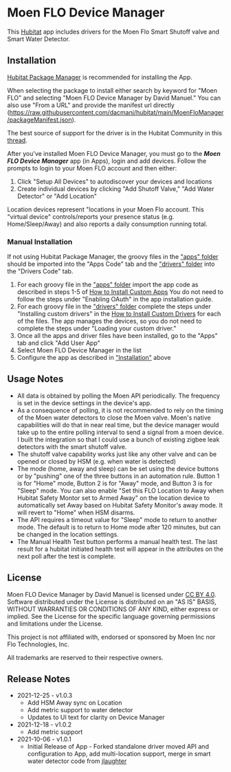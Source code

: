 # Moen FLO Device Manager
This [Hubitat](https://hubitat.com/) app includes drivers for the Moen Flo Smart Shutoff valve and Smart Water Detector.

## Installation
[Hubitat Package Manager](https://github.com/dcmeglio/hubitat-packagemanager) is recommended for installing the App.

When selecting the package to install either search by keyword for "Moen FLO" and selecting "Moen FLO Device Manager by David Manuel." You can also use "From a URL" and provide the manifest url directly (https://raw.githubusercontent.com/dacmanj/hubitat/main/MoenFloManager/packageManifest.json).

The best source of support for the driver is in the Hubitat Community in this [thread](https://community.hubitat.com/t/moen-flo-virtual-device/9677).

After you've installed Moen FLO Device Manager, you must go to the ***Moen FLO Device Manager*** app (in Apps), login and add devices. Follow the prompts to login to your Moen FLO account and then either:

1. Click "Setup All Devices" to autodiscover your devices and locations
2. Create individual devices by clicking "Add Shutoff Valve," "Add Water Detector" or "Add Location"

Location devices represent "locations in your Moen Flo account. This "virtual device" controls/reports your presence status (e.g. Home/Sleep/Away) and also reports a daily consumption running total.

### Manual Installation

If not using Hubitat Package Manager, the groovy files in the ["apps" folder](https://github.com/dacmanj/hubitat/tree/main/MoenFloManager/apps) should be imported into the "Apps Code" tab and the ["drivers" folder](https://github.com/dacmanj/hubitat/tree/main/MoenFloManager/drivers) into the "Drivers Code" tab.

1. For each groovy file in the ["apps" folder](https://github.com/dacmanj/hubitat/tree/main/MoenFloManager/apps) import the app code as described in steps 1-5 of [How to Install Custom Apps](https://docs.hubitat.com/index.php?title=How_to_Install_Custom_Apps) You do not need to follow the steps under "Enabling OAuth" in the app installation guide.
2. For each groovy file in the ["drivers" folder](https://github.com/dacmanj/hubitat/tree/main/MoenFloManager/drivers) complete the steps under "Installing custom drivers" in the [How to Install Custom Drivers](https://docs.hubitat.com/index.php?title=How_to_Install_Custom_Drivers) for each of the files. The app manages the devices, so you do not need to complete the steps under "Loading your custom driver."
3. Once all the apps and driver files have been installed, go to the "Apps" tab and click "Add User App"
4. Select Moen FLO Device Manager in the list
5. Configure the app as described in ["Installation"](#Installation) above


## Usage Notes
- All data is obtained by polling the Moen API periodically. The frequency is set in the device settings in the device's app.
- As a consequence of polling, it is not recommended to rely on the timing of the Moen water detectors to close the Moen valve. Moen's native capabilities will do that in near real time, but the device manager would take up to the entire polling interval to send a signal from a moen device. I built the integration so that I could use a bunch of existing zigbee leak detectors with the smart shutoff valve.
- The shutoff valve capability works just like any other valve and can be opened or closed by HSM (e.g. when water is detected)
- The mode (home, away and sleep) can be set using the device buttons or by "pushing" one of the three buttons in an automation rule. Button 1 is for "Home" mode, Button 2 is for "Away" mode, and Button 3 is for "Sleep" mode. You can also enable "Set this FLO Location to Away when Hubitat Safety Montor set to Armed Away" on the location device to automatically set Away based on Hubitat Safety Monitor's away mode. It will revert to "Home" when HSM disarms.
- The API requires a timeout value for "Sleep" mode to return to another mode. The default is to return to Home mode after 120 minutes, but can be changed in the location settings.
- The Manual Health Test button performs a manual health test. The last result for a hubitat initiated health test will appear in the attributes on the next poll after the test is complete.
## License
Moen FLO Device Manager by David Manuel is licensed under [CC BY 4.0](https://creativecommons.org/licenses/by/4.0).
Software distributed under the License is distributed on an "AS IS" BASIS, WITHOUT WARRANTIES OR CONDITIONS OF ANY KIND, either express or implied. See the License for the specific language governing permissions and limitations under the License.

This project is not affiliated with, endorsed or sponsored by Moen Inc nor Flo Technologies, Inc.

All trademarks are reserved to their respective owners.
## Release Notes
- 2021-12-25 - v1.0.3  
    - Add HSM Away sync on Location
    - Add metric support to water detector
    - Updates to UI text for clarity on Device Manager
- 2021-12-18 - v1.0.2
    - Add metric support
- 2021-10-06 - v1.0.1  
    - Initial Release of App - Forked standalone driver moved API and configuration to App, add multi-location support, merge in smart water detector code from [jlaughter](https://github.com/jlaughter)
